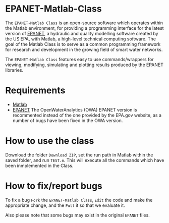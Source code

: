 EPANET-Matlab-Class
===================

The `EPANET-Matlab Class` is an open-source software which operates within the Matlab environment, for providing a programming interface for the latest version of [EPANET](https://github.com/OpenWaterAnalytics/epanet), a hydraulic and quality modelling software created by the US EPA, with Matlab, a  high-level technical computing software. The goal of the Matlab Class is to serve as a common programming framework for research and development in the growing field of smart water networks.

The `EPANET-Matlab Class` features easy to use commands/wrappers for viewing, modifying, simulating and plotting results produced by the EPANET libraries.  

# Requirements #
* [Matlab](http://www.mathworks.com/)
* [EPANET](https://github.com/OpenWaterAnalytics/epanet) The OpenWaterAnalytics (OWA) EPANET version is recommented instead of the one provided by the EPA.gov website, as a number of bugs have been fixed in the OWA version. 

# How to use the class #

Download the folder `Download ZIP`, set the run path in Matlab within the saved folder, and run `TEST.m`. This will execute all the commands which have been inmplemented in the Class.

# How to fix/report bugs #

To fix a bug `Fork` the `EPANET-Matlab Class`, `Edit` the code and make the appropriate change, and the `Pull` it so that we evaluate it. 

Also please note that some bugs may exist in the original `EPANET` files.





